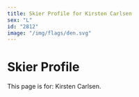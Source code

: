 ```yaml
---
title: Skier Profile for Kirsten Carlsen
sex: "L"
id: "2812"
image: "/img/flags/den.svg" 
---
```


# Skier Profile

This page is for: Kirsten Carlsen.
    